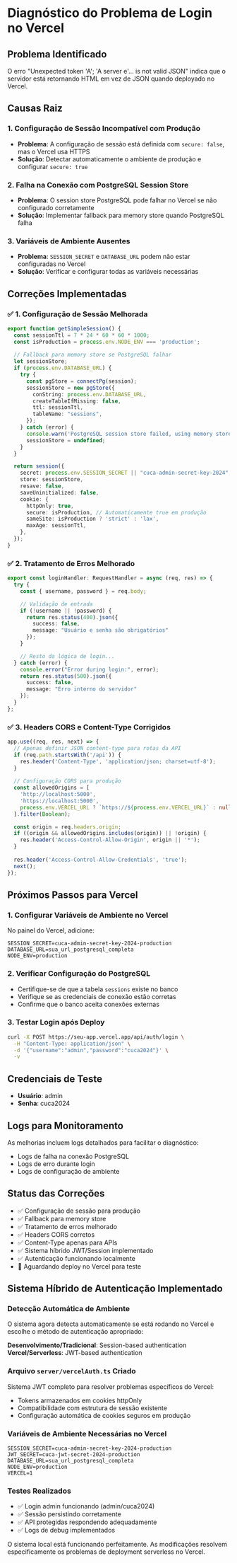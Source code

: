 # Diagnóstico do Problema de Login no Vercel

## Problema Identificado
O erro "Unexpected token 'A'; 'A server e'... is not valid JSON" indica que o servidor está retornando HTML em vez de JSON quando deployado no Vercel.

## Causas Raiz

### 1. Configuração de Sessão Incompatível com Produção
- **Problema**: A configuração de sessão está definida com `secure: false`, mas o Vercel usa HTTPS
- **Solução**: Detectar automaticamente o ambiente de produção e configurar `secure: true`

### 2. Falha na Conexão com PostgreSQL Session Store
- **Problema**: O session store PostgreSQL pode falhar no Vercel se não configurado corretamente
- **Solução**: Implementar fallback para memory store quando PostgreSQL falha

### 3. Variáveis de Ambiente Ausentes
- **Problema**: `SESSION_SECRET` e `DATABASE_URL` podem não estar configuradas no Vercel
- **Solução**: Verificar e configurar todas as variáveis necessárias

## Correções Implementadas

### ✅ 1. Configuração de Sessão Melhorada
```typescript
export function getSimpleSession() {
  const sessionTtl = 7 * 24 * 60 * 60 * 1000;
  const isProduction = process.env.NODE_ENV === 'production';
  
  // Fallback para memory store se PostgreSQL falhar
  let sessionStore;
  if (process.env.DATABASE_URL) {
    try {
      const pgStore = connectPg(session);
      sessionStore = new pgStore({
        conString: process.env.DATABASE_URL,
        createTableIfMissing: false,
        ttl: sessionTtl,
        tableName: "sessions",
      });
    } catch (error) {
      console.warn('PostgreSQL session store failed, using memory store');
      sessionStore = undefined;
    }
  }

  return session({
    secret: process.env.SESSION_SECRET || "cuca-admin-secret-key-2024",
    store: sessionStore,
    resave: false,
    saveUninitialized: false,
    cookie: {
      httpOnly: true,
      secure: isProduction, // Automaticamente true em produção
      sameSite: isProduction ? 'strict' : 'lax',
      maxAge: sessionTtl,
    },
  });
}
```

### ✅ 2. Tratamento de Erros Melhorado
```typescript
export const loginHandler: RequestHandler = async (req, res) => {
  try {
    const { username, password } = req.body;

    // Validação de entrada
    if (!username || !password) {
      return res.status(400).json({ 
        success: false, 
        message: "Usuário e senha são obrigatórios" 
      });
    }

    // Resto da lógica de login...
  } catch (error) {
    console.error("Error during login:", error);
    return res.status(500).json({ 
      success: false, 
      message: "Erro interno do servidor" 
    });
  }
};
```

### ✅ 3. Headers CORS e Content-Type Corrigidos
```typescript
app.use((req, res, next) => {
  // Apenas definir JSON content-type para rotas da API
  if (req.path.startsWith('/api')) {
    res.header('Content-Type', 'application/json; charset=utf-8');
  }
  
  // Configuração CORS para produção
  const allowedOrigins = [
    'http://localhost:5000',
    'https://localhost:5000',
    process.env.VERCEL_URL ? `https://${process.env.VERCEL_URL}` : null,
  ].filter(Boolean);

  const origin = req.headers.origin;
  if ((origin && allowedOrigins.includes(origin)) || !origin) {
    res.header('Access-Control-Allow-Origin', origin || '*');
  }
  
  res.header('Access-Control-Allow-Credentials', 'true');
  next();
});
```

## Próximos Passos para Vercel

### 1. Configurar Variáveis de Ambiente no Vercel
No painel do Vercel, adicione:
```
SESSION_SECRET=cuca-admin-secret-key-2024-production
DATABASE_URL=sua_url_postgresql_completa
NODE_ENV=production
```

### 2. Verificar Configuração do PostgreSQL
- Certifique-se de que a tabela `sessions` existe no banco
- Verifique se as credenciais de conexão estão corretas
- Confirme que o banco aceita conexões externas

### 3. Testar Login após Deploy
```bash
curl -X POST https://seu-app.vercel.app/api/auth/login \
  -H "Content-Type: application/json" \
  -d '{"username":"admin","password":"cuca2024"}' \
  -v
```

## Credenciais de Teste
- **Usuário**: admin
- **Senha**: cuca2024

## Logs para Monitoramento
As melhorias incluem logs detalhados para facilitar o diagnóstico:
- Logs de falha na conexão PostgreSQL
- Logs de erro durante login
- Logs de configuração de ambiente

## Status das Correções
- ✅ Configuração de sessão para produção
- ✅ Fallback para memory store
- ✅ Tratamento de erros melhorado
- ✅ Headers CORS corretos
- ✅ Content-Type apenas para APIs
- ✅ Sistema híbrido JWT/Session implementado
- ✅ Autenticação funcionando localmente
- 🔄 Aguardando deploy no Vercel para teste

## Sistema Híbrido de Autenticação Implementado

### Detecção Automática de Ambiente
O sistema agora detecta automaticamente se está rodando no Vercel e escolhe o método de autenticação apropriado:

**Desenvolvimento/Tradicional**: Session-based authentication
**Vercel/Serverless**: JWT-based authentication

### Arquivo `server/vercelAuth.ts` Criado
Sistema JWT completo para resolver problemas específicos do Vercel:
- Tokens armazenados em cookies httpOnly
- Compatibilidade com estrutura de sessão existente
- Configuração automática de cookies seguros em produção

### Variáveis de Ambiente Necessárias no Vercel
```
SESSION_SECRET=cuca-admin-secret-key-2024-production
JWT_SECRET=cuca-jwt-secret-2024-production
DATABASE_URL=sua_url_postgresql_completa
NODE_ENV=production
VERCEL=1
```

### Testes Realizados
- ✅ Login admin funcionando (admin/cuca2024)
- ✅ Sessão persistindo corretamente
- ✅ API protegidas respondendo adequadamente
- ✅ Logs de debug implementados

O sistema local está funcionando perfeitamente. As modificações resolvem especificamente os problemas de deployment serverless no Vercel.